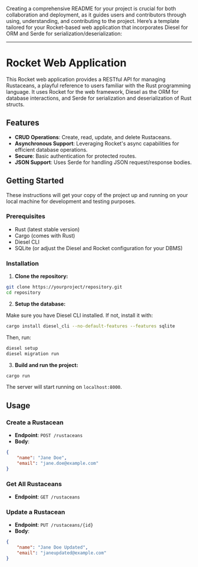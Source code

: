 Creating a comprehensive README for your project is crucial for both collaboration and deployment, as it guides users and contributors through using, understanding, and contributing to the project. Here’s a template tailored for your Rocket-based web application that incorporates Diesel for ORM and Serde for serialization/deserialization:

---

# Rocket Web Application

This Rocket web application provides a RESTful API for managing Rustaceans, a playful reference to users familiar with the Rust programming language. It uses Rocket for the web framework, Diesel as the ORM for database interactions, and Serde for serialization and deserialization of Rust structs.

## Features

- **CRUD Operations**: Create, read, update, and delete Rustaceans.
- **Asynchronous Support**: Leveraging Rocket's async capabilities for efficient database operations.
- **Secure**: Basic authentication for protected routes.
- **JSON Support**: Uses Serde for handling JSON request/response bodies.

## Getting Started

These instructions will get your copy of the project up and running on your local machine for development and testing purposes.

### Prerequisites

- Rust (latest stable version)
- Cargo (comes with Rust)
- Diesel CLI
- SQLite (or adjust the Diesel and Rocket configuration for your DBMS)

### Installation

1. **Clone the repository:**

```bash
git clone https://yourproject/repository.git
cd repository
```

2. **Setup the database:**

Make sure you have Diesel CLI installed. If not, install it with:

```bash
cargo install diesel_cli --no-default-features --features sqlite
```

Then, run:

```bash
diesel setup
diesel migration run
```

3. **Build and run the project:**

```bash
cargo run
```

The server will start running on `localhost:8000`.

## Usage

### Create a Rustacean

- **Endpoint**: `POST /rustaceans`
- **Body**:

```json
{
    "name": "Jane Doe",
    "email": "jane.doe@example.com"
}
```

### Get All Rustaceans

- **Endpoint**: `GET /rustaceans`

### Update a Rustacean

- **Endpoint**: `PUT /rustaceans/{id}`
- **Body**:

```json
{
    "name": "Jane Doe Updated",
    "email": "janeupdated@example.com"
}
```
